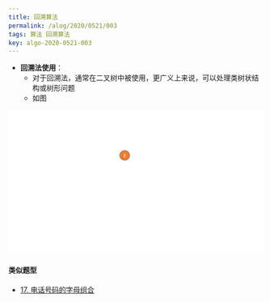 ```yaml
---
title: 回溯算法
permalink: /alog/2020/0521/003
tags: 算法 回溯算法
key: algo-2020-0521-003
---
```


- __回溯法使用__：
    - 对于回溯法，通常在二叉树中被使用，更广义上来说，可以处理类树状结构或树形问题
    - 如图

![17. 电话号码的字母组合.gif](/assets/images/leetcode/0521/17phone.gif)

#### 类似题型
- [17. 电话号码的字母组合](/leetcode/2020/0521/001)

